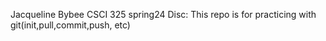 Jacqueline Bybee
CSCI 325 spring24
Disc: This repo is for practicing with git(init,pull,commit,push, etc)